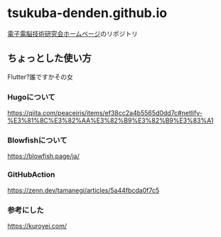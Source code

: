 # tsukuba-denden.github.io
[電子電脳技術研究会ホームページ](https://tsukuba-denden.github.io/)のリポジトリ

## ちょっとした使い方

Flutter?誰ですかその女

### Hugoについて
https://qiita.com/peaceiris/items/ef38cc2a4b5565d0dd7c#netlify-%E3%81%8C%E3%82%AA%E3%82%B9%E3%82%B9%E3%83%A1
### Blowfishについて
https://blowfish.page/ja/
### GitHubAction
https://zenn.dev/tamanegi/articles/5a44fbcda0f7c5
### 参考にした
https://kuroyei.com/
